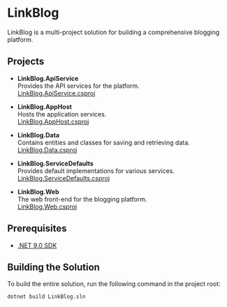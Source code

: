 # LinkBlog

LinkBlog is a multi-project solution for building a comprehensive blogging platform.

## Projects

- **LinkBlog.ApiService**  
  Provides the API services for the platform.  
  [LinkBlog.ApiService.csproj](src/LinkBlog.ApiService/LinkBlog.ApiService.csproj)

- **LinkBlog.AppHost**  
  Hosts the application services.  
  [LinkBlog.AppHost.csproj](src/LinkBlog.AppHost/LinkBlog.AppHost.csproj)

- **LinkBlog.Data**  
  Contains entities and classes for saving and retrieving data.
  [LinkBlog.Data.csproj](src/LinkBlog.Data/LinkBlog.Data.csproj)

- **LinkBlog.ServiceDefaults**  
  Provides default implementations for various services.  
  [LinkBlog.ServiceDefaults.csproj](src/LinkBlog.ServiceDefaults/LinkBlog.ServiceDefaults.csproj)

- **LinkBlog.Web**  
  The web front-end for the blogging platform.  
  [LinkBlog.Web.csproj](src/LinkBlog.Web/LinkBlog.Web.csproj)

## Prerequisites

- [.NET 9.0 SDK](https://dotnet.microsoft.com/download/dotnet/9.0)

## Building the Solution

To build the entire solution, run the following command in the project root:

```sh
dotnet build LinkBlog.sln
```